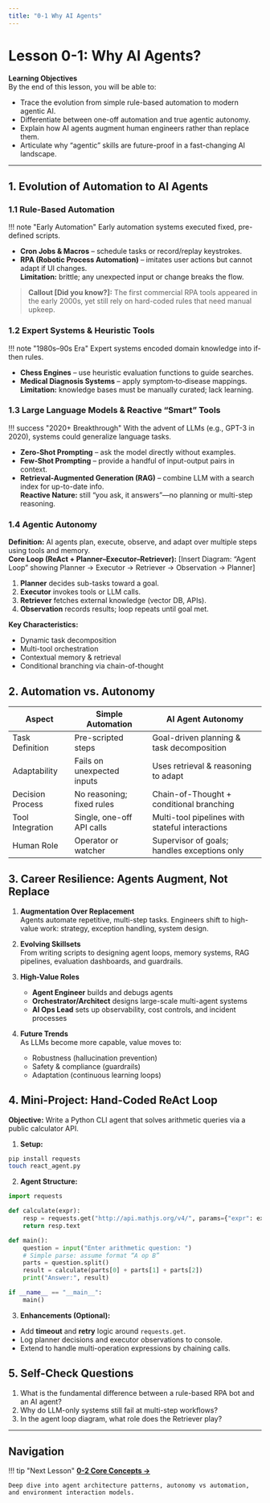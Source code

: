 ```yaml
---
title: "0-1 Why AI Agents"
---
```


# Lesson 0-1: Why AI Agents?

**Learning Objectives**  
By the end of this lesson, you will be able to:

- Trace the evolution from simple rule-based automation to modern agentic AI.
- Differentiate between one-off automation and true agentic autonomy.
- Explain how AI agents augment human engineers rather than replace them.
- Articulate why “agentic” skills are future-proof in a fast-changing AI landscape.

---

## 1. Evolution of Automation to AI Agents

### 1.1 Rule-Based Automation

!!! note "Early Automation"
Early automation systems executed fixed, pre-defined scripts.

- **Cron Jobs & Macros** – schedule tasks or record/replay keystrokes.
- **RPA (Robotic Process Automation)** – imitates user actions but cannot adapt if UI changes.  
  **Limitation:** brittle; any unexpected input or change breaks the flow.

> **Callout [Did you know?]:** The first commercial RPA tools appeared in the early 2000s, yet still rely on hard-coded rules that need manual upkeep.

### 1.2 Expert Systems & Heuristic Tools

!!! note "1980s–90s Era"
Expert systems encoded domain knowledge into if-then rules.

- **Chess Engines** – use heuristic evaluation functions to guide searches.
- **Medical Diagnosis Systems** – apply symptom‐to‐disease mappings.  
  **Limitation:** knowledge bases must be manually curated; lack learning.

### 1.3 Large Language Models & Reactive “Smart” Tools

!!! success "2020+ Breakthrough"
With the advent of LLMs (e.g., GPT-3 in 2020), systems could generalize language tasks.

- **Zero-Shot Prompting** – ask the model directly without examples.
- **Few-Shot Prompting** – provide a handful of input-output pairs in context.
- **Retrieval-Augmented Generation (RAG)** – combine LLM with a search index for up-to-date info.  
  **Reactive Nature:** still “you ask, it answers”—no planning or multi-step reasoning.

### 1.4 Agentic Autonomy

**Definition:** AI agents plan, execute, observe, and adapt over multiple steps using tools and memory.  
**Core Loop (ReAct + Planner–Executor–Retriever):**
[Insert Diagram: “Agent Loop” showing Planner → Executor → Retriever → Observation → Planner]

1. **Planner** decides sub-tasks toward a goal.
2. **Executor** invokes tools or LLM calls.
3. **Retriever** fetches external knowledge (vector DB, APIs).
4. **Observation** records results; loop repeats until goal met.

**Key Characteristics:**

- Dynamic task decomposition
- Multi-tool orchestration
- Contextual memory & retrieval
- Conditional branching via chain-of-thought

## 2. Automation vs. Autonomy

| Aspect           | Simple Automation          | AI Agent Autonomy                               |
| ---------------- | -------------------------- | ----------------------------------------------- |
| Task Definition  | Pre-scripted steps         | Goal-driven planning & task decomposition       |
| Adaptability     | Fails on unexpected inputs | Uses retrieval & reasoning to adapt             |
| Decision Process | No reasoning; fixed rules  | Chain-of-Thought + conditional branching        |
| Tool Integration | Single, one-off API calls  | Multi-tool pipelines with stateful interactions |
| Human Role       | Operator or watcher        | Supervisor of goals; handles exceptions only    |

## 3. Career Resilience: Agents Augment, Not Replace

1. **Augmentation Over Replacement**  
   Agents automate repetitive, multi-step tasks. Engineers shift to high-value work: strategy, exception handling, system design.

2. **Evolving Skillsets**  
   From writing scripts to designing agent loops, memory systems, RAG pipelines, evaluation dashboards, and guardrails.

3. **High-Value Roles**

   - **Agent Engineer** builds and debugs agents
   - **Orchestrator/Architect** designs large-scale multi-agent systems
   - **AI Ops Lead** sets up observability, cost controls, and incident processes

4. **Future Trends**  
   As LLMs become more capable, value moves to:
   - Robustness (hallucination prevention)
   - Safety & compliance (guardrails)
   - Adaptation (continuous learning loops)

## 4. Mini-Project: Hand-Coded ReAct Loop

**Objective:** Write a Python CLI agent that solves arithmetic queries via a public calculator API.

1. **Setup:**

```bash
pip install requests
touch react_agent.py
```

2. **Agent Structure:**

```python
import requests

def calculate(expr):
    resp = requests.get("http://api.mathjs.org/v4/", params={"expr": expr})
    return resp.text

def main():
    question = input("Enter arithmetic question: ")
    # Simple parse: assume format “A op B”
    parts = question.split()
    result = calculate(parts[0] + parts[1] + parts[2])
    print("Answer:", result)

if __name__ == "__main__":
    main()
```

3. **Enhancements (Optional):**

- Add **timeout** and **retry** logic around `requests.get`.
- Log planner decisions and executor observations to console.
- Extend to handle multi-operation expressions by chaining calls.

## 5. Self-Check Questions

1. What is the fundamental difference between a rule-based RPA bot and an AI agent?
2. Why do LLM-only systems still fail at multi-step workflows?
3. In the agent loop diagram, what role does the Retriever play?

---

## Navigation

!!! tip "Next Lesson"
**[0-2 Core Concepts →](lesson-2.md)**

    Deep dive into agent architecture patterns, autonomy vs automation, and environment interaction models.

